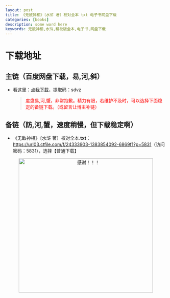 ```yaml
---
layout: post
title: 《无敌神相》〔水浒 著〕校对全本 txt 电子书网盘下载
categories: [books]
description: some word here
keywords: 无敌神相,水浒,精校版全本,电子书,网盘下载
---
```


# 下载地址

## 主链（百度网盘下载，易,河,斜）

- 看这里：[点我下载](https://pan.baidu.com/s/1iMXUbSbtZQZjDcqDmnWUyw?pwd=sdvz)，提取码：sdvz

  > <p style="color:red" >度盘易,河,蟹，非常抱歉。精力有限，若维护不及时，可以选择下面稳定的备链下载。（或留言让博主补链）</p>

## 备链（防,河,蟹，速度稍慢，但下载稳定啊）

- 《无敌神相》〔水浒 著〕校对全本.**txt**：<https://url03.ctfile.com/f/24333903-1383854092-6869f1?p=5831>（访问密码：5831），选择【普通下载】

<div align="center"><img src="https://pic.imgdb.cn/item/6707df6bd29ded1a8ce37031.gif" alt="感谢！！！" width="420px" height="auto"/></div>
